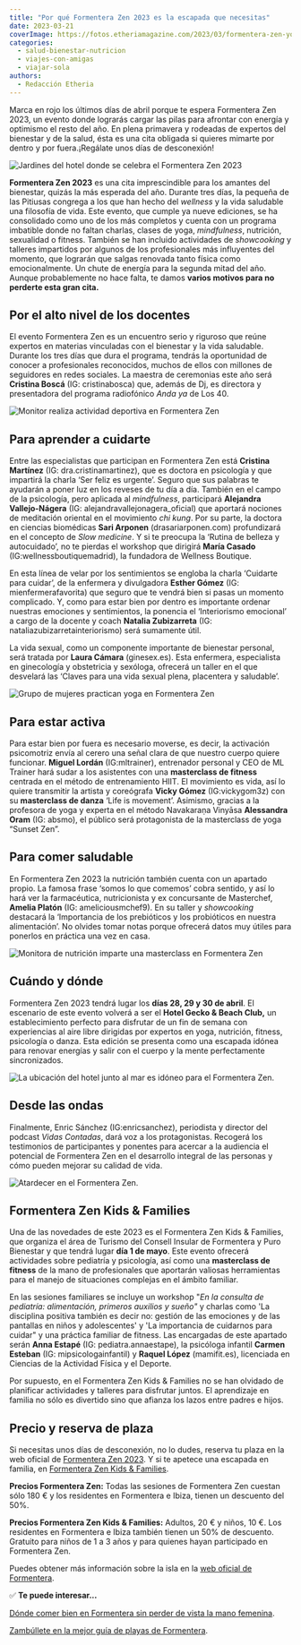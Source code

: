 ```yaml
---
title: "Por qué Formentera Zen 2023 es la escapada que necesitas"
date: 2023-03-21
coverImage: https://fotos.etheriamagazine.com/2023/03/formentera-zen-yoga.jpg
categories: 
  - salud-bienestar-nutricion
  - viajes-con-amigas
  - viajar-sola
authors: 
  - Redacción Etheria
---
```


Marca en rojo los últimos días de abril porque te espera Formentera Zen 2023, un evento 
donde lograrás cargar las pilas para afrontar con energía y optimismo el resto del año. 
En plena primavera y rodeadas de expertos del bienestar y de la salud, ésta es una cita 
obligada si quieres mimarte por dentro y por fuera.¡Regálate unos días de desconexión! 

![Jardines del hotel donde se celebra el Formentera Zen 2023](https://fotos.etheriamagazine.com/2023/03/formentera-zen-mujeres-atardecer.jpg "Formentera Zen te brinda unos días de desconexión.")

**Formentera Zen 2023** es una cita imprescindible para los amantes del bienestar, 
quizás la más esperada del año. Durante tres días, la pequeña de las Pitiusas congrega a 
los que han hecho del _wellness_ y la vida saludable una filosofía de vida. Este evento, 
que cumple ya nueve ediciones, se ha consolidado como uno de los más completos y cuenta 
con un programa imbatible donde no faltan charlas, clases de yoga, _mindfulness_, 
nutrición, sexualidad o fitness. También se han incluido actividades de _showcooking_ y 
talleres impartidos por algunos de los profesionales más influyentes del momento, que 
lograrán que salgas renovada tanto física como emocionalmente. Un chute de energía para 
la segunda mitad del año. Aunque probablemente no hace falta, te damos **varios motivos 
para no perderte esta gran cita.** 

## Por el alto nivel de los docentes

El evento Formentera Zen es un encuentro serio y riguroso que reúne expertos en materias 
vinculadas con el bienestar y la vida saludable. Durante los tres días que dura el 
programa, tendrás la oportunidad de conocer a profesionales reconocidos, muchos de ellos 
con millones de seguidores en redes sociales. La maestra de ceremonias este año será 
**Cristina Boscá** (IG: cristinabosca) que, además de Dj, es directora y presentadora 
del programa radiofónico _Anda ya_ de Los 40. 

![Monitor realiza actividad deportiva en Formentera Zen](https://fotos.etheriamagazine.com/2023/03/formentera-zen-bienestar.jpg "Las actividades son dirigidas por los mejores profesionales.")

## Para aprender a cuidarte

Entre las especialistas que participan en Formentera Zen está **Cristina Martínez** (IG: 
dra.cristinamartinez), que es doctora en psicología y que impartirá la charla ‘Ser feliz 
es urgente’. Seguro que sus palabras te ayudarán a poner luz en los reveses de tu día a 
día. También en el campo de la psicología, pero aplicada al _mindfulness_, participará 
**Alejandra Vallejo-Nágera** (IG: alejandravallejonagera\_oficial) que aportará nociones 
de meditación oriental en el movimiento _chi kung_. Por su parte, la doctora en ciencias 
biomédicas **Sari Arponen** (drasariarponen.com) profundizará en el concepto de _Slow 
medicine_. Y si te preocupa la ‘Rutina de belleza y autocuidado’, no te pierdas el 
workshop que dirigirá **María Casado** (IG:wellnessboutiquemadrid), la fundadora de 
Wellness Boutique. 

En esta línea de velar por los sentimientos se engloba la charla ‘Cuidarte para cuidar’, 
de la enfermera y divulgadora **Esther Gómez** (IG: mienfermerafavorita) que seguro que 
te vendrá bien si pasas un momento complicado. Y, como para estar bien por dentro es 
importante ordenar nuestras emociones y sentimientos, la ponencia el ‘Interiorismo 
emocional’ a cargo de la docente y coach **Natalia Zubizarreta** (IG: 
nataliazubizarretainteriorismo) será sumamente útil. 

La vida sexual, como un componente importante de bienestar personal, será tratada por 
**Laura Cámara** (ginesex.es). Esta enfermera, especialista en ginecología y obstetricia 
y sexóloga, ofrecerá un taller en el que desvelará las ‘Claves para una vida sexual 
plena, placentera y saludable’. 

![Grupo de mujeres practican yoga en Formentera Zen](https://fotos.etheriamagazine.com/2023/03/formentera-zen-yoga.jpg "Aprenderás técnicas de relajación.")

## Para estar activa

Para estar bien por fuera es necesario moverse, es decir, la activación psicomotriz 
envía al cerero una señal clara de que nuestro cuerpo quiere funcionar. **Miguel 
Lordán** (IG:mltrainer), entrenador personal y CEO de ML Trainer hará sudar a los 
asistentes con una **masterclass de fitness** centrada en el método de entrenamiento 
HIIT. El movimiento es vida, así lo quiere transmitir la artista y coreógrafa **Vicky 
Gómez** (IG:vickygom3z) con su **masterclass de danza** ‘Life is movement’. Asimismo, 
gracias a la profesora de yoga y experta en el método Navakaraṇa Vinyāsa **Alessandra 
Oram** (IG: absmo), el público será protagonista de la masterclass de yoga “Sunset Zen”. 

## Para comer saludable

En Formentera Zen 2023 la nutrición también cuenta con un apartado propio. La famosa 
frase ‘somos lo que comemos’ cobra sentido, y así lo hará ver la farmacéutica, 
nutricionista y ex concursante de Masterchef, **Amelia Platón** (IG: ameliciousmchef9). 
En su taller y _showcooking_ destacará la ‘Importancia de los prebióticos y los 
probióticos en nuestra alimentación’. No olvides tomar notas porque ofrecerá datos muy 
útiles para ponerlos en práctica una vez en casa. 

![Monitora de nutrición imparte una masterclass en Formentera Zen](https://fotos.etheriamagazine.com/2023/03/formentera-zen-nutricion.jpg "La nutrición es imprescindible para llevar una vida saludable.")

## Cuándo y dónde

Formentera Zen 2023 tendrá lugar los **días 28, 29 y 30 de abril**. El escenario de este 
evento volverá a ser el **Hotel Gecko & Beach Club,** un establecimiento perfecto para 
disfrutar de un fin de semana con experiencias al aire libre dirigidas por expertos en 
yoga, nutrición, fitness, psicología o danza. Esta edición se presenta como una escapada 
idónea para renovar energías y salir con el cuerpo y la mente perfectamente 
sincronizados. 

![La ubicación del hotel junto al mar es idóneo para el Formentera Zen.](https://fotos.etheriamagazine.com/2023/03/formentera-zen-hotel-mar.jpg "La ubicación del hotel junto al mar es idóneo para el Formentera Zen.")

## Desde las ondas

Finalmente, Enric Sánchez (IG:enricsanchez), periodista y director del podcast _Vidas 
Contadas_, dará voz a los protagonistas. Recogerá los testimonios de participantes y 
ponentes para acercar a la audiencia el potencial de Formentera Zen en el desarrollo 
integral de las personas y cómo pueden mejorar su calidad de vida. 

![Atardecer en el Formentera Zen.](https://fotos.etheriamagazine.com/2023/03/formentera-zen-grupo.jpg "Atardecer en el Formentera Zen.")

## Formentera Zen Kids & Families

Una de las novedades de este 2023 es el Formentera Zen Kids & Families, que organiza el 
área de Turismo del Consell Insular de Formentera y Puro Bienestar y que tendrá lugar 
**día 1 de mayo**. Este evento ofrecerá actividades sobre pediatría y psicología, así 
como una **masterclass de fitness** de la mano de profesionales que aportarán valiosas 
herramientas para el manejo de situaciones complejas en el ámbito familiar. 

En las sesiones familiares se incluye un workshop "_En la consulta de pediatría: 
alimentación, primeros auxilios y sueño"_ y charlas como 'La disciplina positiva también 
es decir no: gestión de las emociones y de las pantallas en niños y adolescentes' y 'La 
importancia de cuidarnos para cuidar" y una práctica familiar de fitness. Las encargadas 
de este apartado serán **Anna Estapé** (IG: pediatra.annaestape), la psicóloga infantil 
**Carmen Esteban** (IG: mipsicologainfantil) y **Raquel López** (mamifit.es), licenciada 
en Ciencias de la Actividad Física y el Deporte. 

Por supuesto, en el Formentera Zen Kids & Families no se han olvidado de planificar 
actividades y talleres para disfrutar juntos. El aprendizaje en familia no sólo es 
divertido sino que afianza los lazos entre padres e hijos. 

## Precio y reserva de plaza

Si necesitas unos días de desconexión, no lo dudes, reserva tu plaza en la web oficial 
de [Formentera Zen 2023](https://formenterazen.es/). Y si te apetece una escapada en 
familia, en [Formentera Zen Kids & 
Families](https://formenterazen.es/formentera-zen-kids-families/). 

**Precios Formentera Zen:** Todas las sesiones de Formentera Zen cuestan sólo 180 € y 
los residentes en Formentera e Ibiza, tienen un descuento del 50%. 

**Precios Formentera Zen Kids & Families:** Adultos, 20 € y niños, 10 €. Los residentes 
en Formentera e Ibiza también tienen un 50% de descuento. Gratuito para niños de 1 a 3 
años y para quienes hayan participado en Formentera Zen. 

Puedes obtener más información sobre la isla en la [web oficial de 
Formentera](https://www.formentera.es/). 

✅ **Te puede interesar...** 

[Dónde comer bien en Formentera sin perder de vista la mano 
femenina](https://etheriamagazine.com/2022/07/27/mejores-restaurantes-formentera/). 

[Zambúllete en la mejor guía de playas de 
Formentera](https://etheriamagazine.com/2020/04/15/viajar-con-amigas-mejores-playas-formentera/).
